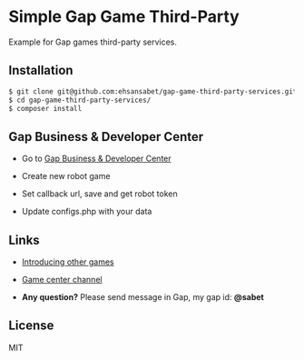 # Simple Gap Game Third-Party
Example for Gap games third-party services.

## Installation
```sh
$ git clone git@github.com:ehsansabet/gap-game-third-party-services.git
$ cd gap-game-third-party-services/
$ composer install
```

## Gap Business & Developer Center
- Go to [Gap Business & Developer Center](https://my.gap.im/)

- Create new robot game

- Set callback url, save and get robot token 

- Update configs.php with your data

## Links
- [Introducing other games](https://gap.im/game)

- [Game center channel](https://gap.im/gamecenter)

- **Any question?** 
Please send message in Gap, 
my gap id: **@sabet**

## License
MIT
